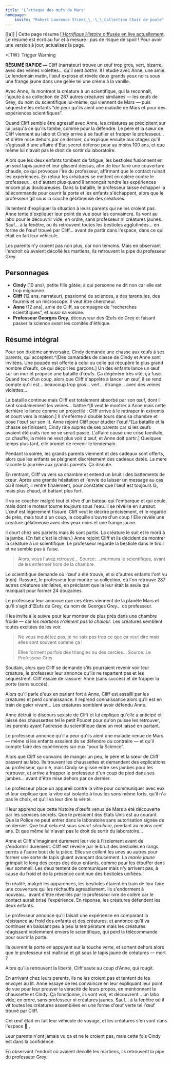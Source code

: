 ```yaml
---
title: 'L’attaque des œufs de Mars'
homepage:
    invite: "Robert Lawrence Stine\_\_·\_\_Collection Chair de poule"
---
```


[[a]]
| Cette page résume [l'_Horrifique Histoire_ diffusée en live actuellement](https://www.twitch.tv/vchabrette). Le résumé est écrit au fur et à mesure : pas de risque de spoil ! Pour avoir une version à jour, actualisez la page.

*[TW]: Trigger Warning

**RÉSUMÉ RAPIDE  —** Cliff (narrateur) trouve un œuf trop gros, vert, bizarre, avec des veines violettes… qu'il sent *battre*. Il l'étudie avec Anne, une amie. Le lendemain matin, l'œuf explose et révèle deux grands yeux noirs sous une frange jaune dans une gelée tel une crème à la vanille.

Avec Anne, ils montrent la créature à un scientifique, qui la reconnaît, l'ajoute à sa collection de 287 autres créatures similaires — les œufs de Grey, du nom du scientifique lui-même, qui viennent de Mars — puis séquestre les enfants “de peur qu'ils aient une maladie de Mars et pour des expériences scientifiques”.

Quand Cliff semble être agressif avec Anne, les créatures se précipitent sur lui jusqu'à ce qu'ils tombe, comme pour la défendre. Le père et la sœur de Cliff viennent au labo et Cindy arrive à se faufiler et frapper le professeur… et d'être mise dehors par ce dernier, qu'explique ensuite aux otages qu'il s'agissait d'une affaire d'État secret défense pour au moins 100 ans, et que même lui n'avait pas le droit de sortir du laboratoire.

Alors que les deux enfants tombent de fatigue, les bestioles fusionnent en un seul tapis jaune et leur glissent dessus, afin de leur faire une couverture chaude, ce qui provoque l'ire du professeur, affirmant que le contact ruinait les expériences. En retour les créatures se mettent en colère contre le professeur… et d'autant plus quand il annonçait rendre les expériences encore plus douloureuses. Dans la bataille, le professeur laisse échapper la télécommande pour ouvrir la porte et les enfants s'échappent, alors que le professeur git sous la couche gélatineuse des créatures.

Ils tentent d'expliquer la situation à leurs parents qui ne les croient pas. Anne tente d'expliquer leur point de vue pour les convaincre. Ils vont au labo pour le découvrir vide, en ordre, sans professeur ni créatures jaunes. Sauf… à la fenêtre, où ils retrouvent toutes les bestioles agglutinées… en forme de l'œuf trouvé par Cliff… avant de partir dans l'espace, dans ce qui était en fait leur véhicule.

Les parents n'y croient pas non plus, car non témoins. Mais en observant l'endroit où avaient décollé les martiens, ils retrouvent la pipe du professeur Grey.

## Personnages

- **Cindy** (10 ans), petite fille gâtée, à qui personne ne dit non car elle est trop mignonne.
- **Cliff** (12 ans, narrateur), passionné de sciences, a des tarentules, des fourmis et un microscope. Il veut être chercheur.
- **Anne** (12 ans), amie de Cliff, sa compagne de “recherches scientifiques”, et aussi sa voisine.
- **Professeur Georges Grey**, découvreur des Œufs de Grey et faisant passer la science avant les comités d'éthique.

## Résumé intégral

Pour son dixième anniversaire, Cindy demande une chasse aux œufs à ses parents, qui acceptent.^[Des camarades de classe de Cindy et Anne sont invitées. Une poupée est offerte à celui ou celle qui récupère le plus grand nombre d'œufs, ce qui déçoit les garçons.] Un des enfants lance un œuf sur un mur et propose une bataille d'œufs. Ça dégénère très vite, ça fuse. Quand tout d'un coup, alors que Cliff s'apprête à lancer un œuf, il se rend compte qu'il est… beaucoup trop gros… vert… étrange… avec des veines violettes…

La bataille continue mais Cliff est totalement absorbé par son œuf, dont il sent soudainement les veines… battre.^[Il veut le montrer à Anne mais cette dernière le lance comme un projectile ; Cliff arrive à le rattraper in extremis et court vers la maison.] Il s'enferme à double tours dans sa chambre et pose l'œuf sur son lit. Anne rejoint Cliff pour étudier l'œuf.^[La bataille et la chasse se finissent, Cindy râle auprès de ses parents car si les œufs avaient été cuits rien ne se serait passé.  L'affaire cause une crise familiale, ça chauffe, la mère ne veut plus voir d'œuf, et Anne doit partir.] Quelques temps plus tard, elle promet de revenir le lendemain.

Pendant la soirée, les grands parents viennent et des cadeaux sont offerts, alors que les enfants se plaignent discrètement des cadeaux datés. La mère raconte la journée aux grands parents. Ça discute.

En rentrant, Cliff va vers sa chambre et entend un bruit : des battements de cœur. Après une grande hésitation et l'envie de laisser un message au cas où il meurt, il rentre finalement, pour constater que l'œuf est toujours là, mais plus chaud, et battant plus fort.

Il va se coucher malgré tout et rêve d'un bateau qui l'embarque et qui coule, mais dont le moteur tourne toujours sous l'eau. Il se réveille en sursaut. L'œuf est légèrement fissuré. Cliff veut le décrire précisément, et le regarde de près, mais tout d'un coup, la coquille s'ouvre d'un coup ! Elle révèle une créature gélatineuse avec des yeux noirs et une frange jaune.

Il court chez ses parents mais ils sont partis. La créature le suit et le mord à la jambe. (En fait c'est le chien.) Anne rejoint Cliff et ils décident de montrer la créature à un scientifique. Le professeur regarde la bestiole dans le tiroir et ne semble pas à l'aise.

> Alors, vous l'avez retrouvé…
Source: …murmura le scientifique, avant de les enfermer hors de la chambre.

Le scientifique demande où l'œuf a été trouvé, et si d'autres enfants l'ont vu (non). Rassuré, le professeur leur montre sa collection, où l'on retrouve 287 autres créatures similaires, en précisant que la leur était la seule qui manquait pour former 24 douzaines.

Le professeur leur annonce que ces êtres viennent de la planète Mars et qu'il s'agit d'Œufs de Grey, du nom de Georges Grey… ce professeur.

Il les invite à le suivre pour leur montrer de plus près dans une chambre froide — car _les martiens n'aiment pas la chaleur_. Les créatures semblent toutes excitées de les voir.

> Ne vous inquiétez pas, je ne sais pas trop ce que ça veut dire mais elles sont souvent comme ça !
> 
> Elles forment parfois des triangles ou des cercles…
Source: Le Professeur Grey

Soudain, alors que Cliff se demande s'ils pourraient revenir voir leur créature, le professeur leur annonce qu'ils ne repartent pas et les séquestrent. Cliff essaie de rassurer Anne (sans succès) et de frapper la porte (sans succès).

Alors qu'il parle d'eux en parlant fort à Anne, Cliff est assailli par les créatures et perd connaissance. Il reprend connaissance alors qu'il est en train de geler vivant… Les créatures semblent avoir défendu Anne.

Anne détruit le discours sexiste de Cliff et lui explique qu'elle a anticipé et laissé des chaussettes tel le petit Poucet pour qu'on puisse les retrouver, les parents ayant l'adresse du scientifique dans un mot laissé en partant.

Le professeur annonce qu'il a peur qu'ils aient une maladie venue de Mars — même si les enfants essaient de se défendre du contraire — et qu'il compte faire des expériences sur eux “pour la Science”.

Alors que Cliff se convainc de manger un peu, le père et la sœur de Cliff passent au labo. Ils trouvent les chaussettes et demandent des explications au professeur, qui nie, mais Cindy se glisse entre ses jambes pour les retrouver, et arrive à frapper le professeur d'un coup de pied dans ses jambes… avant d'être mise dehors par ce dernier.

Le professeur place un appareil contre la vitre pour communiquer avec eux et leur explique que la vitre est isolante à tous les sons même forts, qu'il n'a pas le choix, et qu'il va leur dire la vérité.

Il leur apprend que cette histoire d'œufs venus de Mars a été découverte par les services secrets. Que le président des États Unis est au courant. Que la Police ne peut entrer dans le laboratoire sans autorisation signée de ce dernier. Que tout cela est sous _secret séculaire_, pendant au moins cent ans. Et que même lui n'avait pas le droit de sortir du laboratoire…

Anne et Cliff s'imaginent durement leur vie à l'isolement avant de s'endormir durement. Cliff est réveillé par le bruit des bestioles en rangs serrés à l'autre bout de la pièce. Elles se collent les unes au autres pour former une sorte de tapis gluant avançant doucement. La _marée jaune_ grimpait le long des corps des deux enfants, comme pour les étouffer dans leur sommeil. Les deux tentent de communiquer mais n'y arrivent pas, à cause du froid et de la présence continue des bestioles unifiées.

En réalité, malgré les apparences, les bestioles étaient en train de leur faire une couverture qui les réchauffa agréablement. Ils s'endorment à nouveau… avant d'être réveillés par le professeur ivre de colère car le contact aurait brisé l'expérience. En réponse, les créatures défendent les deux enfants.

Le professeur annonce qu'il faisait une expérience en comparant la résistance au froid des enfants et des créatures, et annonce qu'il va continuer en baissant peu à peu la température mais les créatures réagissent violemment envers le scientifique, qui perd la télécommande pour ouvrir la porte.

Ils ouvrent la porte en appuyant sur la touche verte, et sortent dehors alors que le professeur est maîtrisé et git sous le tapis jaune de créatures — mort ?

Alors qu'ils retrouvent la liberté, Cliff saute au coup d'Anne, qui rougit.

En arrivant chez leurs parents, ils ne les croient pas et tentent de les envoyer au lit. Anne essaye de les convaincre en leur expliquant leur point de vue pour leur prouver la véracité de leurs propos, en mentionnant la chaussette et Cindy. Ça fonctionne, ils vont voir, et découvrent… un labo vide, en ordre, sans professeur ni créatures jaunes. Sauf… à la fenêtre où il vit toutes les créatures assemblées en une forme d'œuf verte tel l'œuf trouvé par Cliff.

Cet œuf était en fait leur véhicule de voyage, et les créatures s'en vont dans l'espace 🚀 .

Leur parents n'ont jamais vu ça et ne le croient pas, mais cette fois Cindy est dans la confidence.

En observant l'endroit où avaient décollé les martiens, ils retrouvent la pipe du professeur Grey.